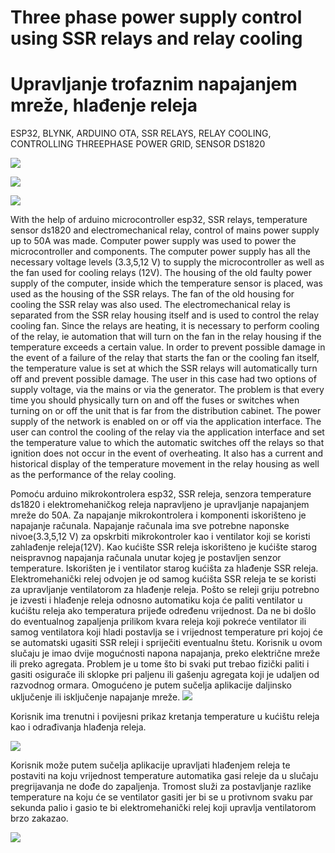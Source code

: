 # Three phase power supply control using SSR relays and relay cooling
# Upravljanje trofaznim napajanjem mreže, hlađenje releja 

ESP32, BLYNK, ARDUINO OTA, SSR RELAYS, RELAY COOLING, CONTROLLING THREEPHASE POWER GRID, SENSOR DS1820

![](Project%20images/WhatsApp%20Image%202021-03-21%20at%2014.42.11%20(5).jpeg)

![](Project%20images/WhatsApp%20Image%202021-03-21%20at%2014.42.11%20(4).jpeg)

![](Project%20images/WhatsApp%20Image%202021-03-21%20at%2014.42.11%20(1).jpeg)



With the help of arduino microcontroller esp32, SSR relays, temperature sensor ds1820 and electromechanical relay, control of mains power supply up to 50A was made.
Computer power supply was used to power the microcontroller and components. The computer power supply has all the necessary voltage levels (3.3,5,12 V) to supply the microcontroller as well as the fan used for cooling relays (12V).
The housing of the old faulty power supply of the computer, inside which the temperature sensor is placed, was used as the housing of the SSR relays. The fan of the old housing for cooling the SSR relay was also used. The electromechanical relay is separated from the SSR relay housing itself and is used to control the relay cooling fan.
Since the relays are heating, it is necessary to perform cooling of the relay, ie automation that will turn on the fan in the relay housing if the temperature exceeds a certain value.
In order to prevent possible damage in the event of a failure of the relay that starts the fan or the cooling fan itself, the temperature value is set at which the SSR relays will automatically turn off and prevent possible damage.
The user in this case had two options of supply voltage, via the mains or via the generator. The problem is that every time you should physically turn on and off the fuses or switches when turning on or off the unit that is far from the distribution cabinet. The power supply of the network is enabled on or off via the application interface.
The user can control the cooling of the relay via the application interface and set the temperature value to which the automatic switches off the relays so that ignition does not occur in the event of overheating. It also has a current and historical display of the temperature movement in the relay housing as well as the performance of the relay cooling.


Pomoću arduino mikrokontrolera esp32, SSR releja, senzora temperature ds1820 i elektromehaničkog releja napravljeno je upravljanje napajanjem mreže do 50A. 
Za napajanje mikrokontrolera i komponenti iskorišteno je napajanje računala. Napajanje računala ima sve potrebne naponske nivoe(3.3,5,12 V) za opskrbiti mikrokontroler kao i ventilator koji se koristi zahlađenje releja(12V). 
Kao kućište SSR releja iskorišteno je kućište starog neispravnog napajanja računala unutar kojeg je postavljen senzor temperature. Iskorišten je i ventilator starog kućišta za hlađenje SSR releja. Elektromehanički relej odvojen je od samog kućišta SSR releja te se koristi za upravljanje ventilatorom za hlađenje releja.
Pošto se releji griju potrebno je izvesti i hlađenje releja odnosno automatiku koja će paliti ventilator u kućištu releja ako temperatura prijeđe određenu vrijednost. 
Da ne bi došlo do eventualnog zapaljenja prilikom kvara releja koji pokreće ventilator ili samog ventilatora koji hladi postavlja se i vrijednost temperature pri kojoj će se automatski ugasiti SSR releji i spriječiti eventualnu štetu.
Korisnik u ovom slučaju je imao dvije mogućnosti napona napajanja, preko električne mreže ili preko agregata. Problem je u tome što bi svaki put trebao fizički paliti i gasiti osigurače ili sklopke pri paljenu ili gašenju agregata koji je udaljen od razvodnog ormara. Omogućeno je putem sučelja aplikacije daljinsko uključenje ili isključenje napajanje mreže. 
![](Project%20images/WhatsApp%20Image%202021-03-21%20at%2014.44.08.jpeg)

Korisnik ima trenutni i povijesni prikaz kretanja temperature u kućištu releja kao i odrađivanja hlađenja releja.

![](Project%20images/WhatsApp%20Image%202021-03-21%20at%2014.44.09%20(1))

Korisnik može putem sučelja aplikacije upravljati hlađenjem releja te postaviti na koju vrijednost temperature automatika gasi releje da u slučaju pregrijavanja ne dođe do zapaljenja. Tromost služi za postavljanje razlike temperature na koju će se ventilator gasiti jer bi se u protivnom svaku par sekunda palio i gasio te bi elektromehanički relej koji upravlja ventilatorom brzo zakazao.

![](Project%20images/WhatsApp%20Image%202021-03-21%20at%2014.44.09.jpeg)
